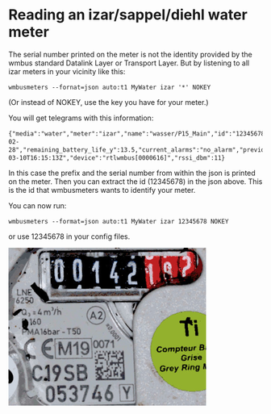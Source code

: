 Reading an izar/sappel/diehl water meter
========================================

The serial number printed on the meter is not the identity provided by
the wmbus standard Datalink Layer or Transport Layer. But by listening
to all izar meters in your vicinity like this:

```
wmbusmeters --fornat=json auto:t1 MyWater izar '*' NOKEY
```

(Or instead of NOKEY, use the key you have for your meter.)

You will get telegrams with this information:

```
{"media":"water","meter":"izar","name":"wasser/P15_Main","id":"12345678","prefix":"C19SB","serial_number":"053746","total_m3":251.887,"last_month_total_m3":249.493,"last_month_measure_date":"2021-02-28","remaining_battery_life_y":13.5,"current_alarms":"no_alarm","previous_alarms":"no_alarm","transmit_period_s":8,"manufacture_year":"2019","timestamp":"2021-03-10T16:15:13Z","device":"rtlwmbus[0000616]","rssi_dbm":11}
```

In this case the prefix and the serial number from within the json is printed on the meter.
Then you can extract the id (12345678) in the json above. This is the id that wmbusmeters
wants to identify your meter.

You can now run:

```
wmbusmeters --format=json auto:t1 MyWater izar 12345678 NOKEY
```

or use 12345678 in your config files.

![Water meter](/img/izarwatermeter.jpg?raw=true)